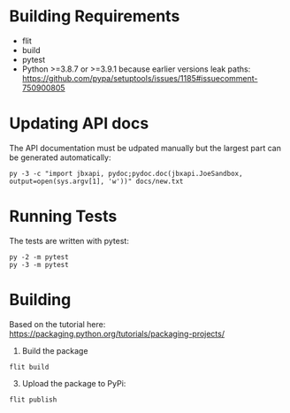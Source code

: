 # Building Requirements

* flit
* build
* pytest
* Python >=3.8.7 or >=3.9.1 because earlier versions leak paths:
  https://github.com/pypa/setuptools/issues/1185#issuecomment-750900805

# Updating API docs

The API documentation must be udpated manually but the largest part can be generated automatically:

```
py -3 -c "import jbxapi, pydoc;pydoc.doc(jbxapi.JoeSandbox, output=open(sys.argv[1], 'w'))" docs/new.txt
```

# Running Tests

The tests are written with pytest:

```
py -2 -m pytest
py -3 -m pytest
```

# Building

Based on the tutorial here: https://packaging.python.org/tutorials/packaging-projects/ 

1. Build the package

```
flit build
```

3. Upload the package to PyPi:

```
flit publish
```
